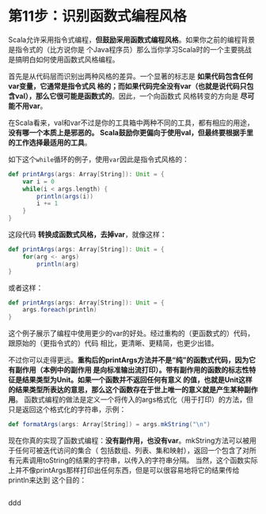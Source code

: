 第11步：识别函数式编程风格
================================================================================
Scala允许采用指令式编程，**但鼓励采用函数式编程风格**。如果你之前的编程背景是指令式的（比方说你是
个Java程序员）那么当你学习Scala时的一个主要挑战是搞明白如何使用函数式风格编程。

首先是从代码层而识别出两种风格的差异。一个显著的标志是 **如果代码包含任何var变量，它通常是指令式风
格的；而如果代码完全没有var（也就是说代码只包含val），那么它很可能是函数式的**。因此，一个向函数式
风格转变的方向是 **尽可能不用var**。

在Scala看来，val和var不过是你的工具箱中两种不同的工具，都有相应的用途，**没有哪一个本质上是邪恶的。
Scala鼓励你更偏向于使用val，但最终要根据手里的工作选择最适用的工具**。

如下这个`while`循环的例子，使用`var`因此是指令式风格的：
```scala
def printArgs(args: Array[String]): Unit = {
    var i = 0
    while(i < args.length) {
        println(args(i))
        i += 1
    }
}
```
这段代码 **转换成函数式风格，去掉var**，就像这样：
```scala
def printArgs(args: Array[String]): Unit = {
    for(arg <- args)
        println(arg)
}
```
或者这样：
```scala
def printArgs(args: Array[String]): Unit = {
    args.foreach(println)
}
```
这个例子展示了编程中使用更少的var的好处。经过重构的（更函数式的）代码，跟原始的（更指令式的）代码
相比，更清晰、更精简，也更少出错。

不过你可以走得更远。**重构后的printArgs方法并不是“纯”的函数式代码，因为它有副作用（本例中的副作用
是向标准输出流打印）。带有副作用的函数的标志性特征是结果类型为Unit。如果一个函数并不返回任何有意义
的值，也就是Unit这样的结果类型所表达的意思，那么这个函数存在于世上唯一的意义就是产生某种副作用**。
函数式编程的做法是定义一个将传入的args格式化（用于打印）的方法，但只是返回这个格式化的字符串，示例：
```scala
def formatArgs(args: Array[String]) = args.mkString("\n")
```
现在你真的实现了函数式编程：**没有副作用，也没有var**。mkString方法可以被用于任何可被迭代访问的集合（
包括数组、列表、集和映射），返回一个包含了对所有元素调用toString的结果的字符串，以传入的字符串分隔。
当然，这个函数实际上并不像printArgs那样打印出任何东西，但是可以很容易地将它的结果传给println来达到
这个目的：
```

```










































ddd
